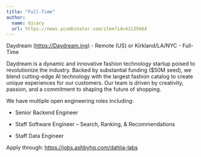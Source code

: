 ```yaml
---
title: "Full-Time"
author:
  name: djcary
  url: https://news.ycombinator.com/item?id=41135664
---
```

Daydream (<a href="https:&#x2F;&#x2F;Daydream.ing" rel="nofollow">https:&#x2F;&#x2F;Daydream.ing</a>) - Remote (US) or Kirkland&#x2F;LA&#x2F;NYC - Full-Time

Daydream is a dynamic and innovative fashion technology startup poised to revolutionize the industry. Backed by substantial funding ($50M seed), we blend cutting-edge AI technology with the largest fashion catalog to create unique experiences for our customers. Our team is driven by creativity, passion, and a commitment to shaping the future of shopping.

We have multiple open engineering roles including:

* Senior Backend Engineer

* Staff Software Engineer – Search, Ranking, &amp; Recommendations

* Staff Data Engineer

Apply through: <a href="https:&#x2F;&#x2F;jobs.ashbyhq.com&#x2F;dahlia-labs">https:&#x2F;&#x2F;jobs.ashbyhq.com&#x2F;dahlia-labs</a>
